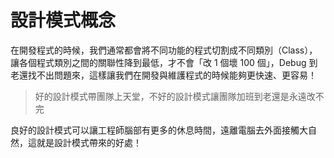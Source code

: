 # 設計模式概念

在開發程式的時候，我們通常都會將不同功能的程式切割成不同類別（Class），讓各個程式類別之間的關聯性降到最低，才不會「改 1 個壞 100 個」，Debug 到老還找不出問題來，這樣讓我們在開發與維護程式的時候能夠更快速、更容易！

> 好的設計模式帶團隊上天堂，不好的設計模式讓團隊加班到老還是永遠改不完

良好的設計模式可以讓工程師腦部有更多的休息時間，遠離電腦去外面接觸大自然，這就是設計模式帶來的好處！
